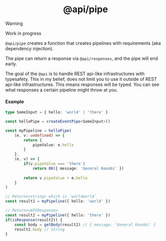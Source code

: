 <h1 align='center'>@api/pipe</h1>

> [!WARNING]  
> Work in progress

`@api/pipe` creates a function that creates pipelines with requirements (aka dependency injection).

The pipe can return a response via `@api/responses`, and the pipe will end early.

The goal of the `@api` is to handle REST api-like infrastructures with typesafety. This in my belief, does not limit you to use it outside of REST api-like infrastructures.
This means responses will be typed. You can see what responses a certain pipeline might throw at you.

#### **Example**

```ts
type SomeInput = { hello: 'world' | 'there' }

const helloPipe = createEventPipe<SomeInput>()

const myPipeline = helloPipe(
	(e, v: undefined) => {
		return {
			pipeValue: e.hello
		}
	},
	(e, v) => {
		if(v.pipeValue === 'there')
			return OK({ message: 'General Kenobi' })
		
		return v.pipeValue + e.hello
	}
)

// Returns<string> which is `worldworld`
const result1 = myPipeline({ hello: 'world' }) 

// Returns<APIResponse>
const result2 = myPipeline({ hello: 'there' })
if(isResponse(result2)) {
	const body = getBody(result2) // { message: 'General Kenobi' }
	result2.body // string
}

```
